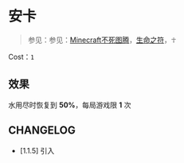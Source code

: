 # 安卡

> 参见：参见：[Minecraft不死图腾](https://zh.minecraft.wiki/w/%E4%B8%8D%E6%AD%BB%E5%9B%BE%E8%85%BE)，[生命之符](https://zh.wikipedia.org/zh-hans/%E7%94%9F%E5%91%BD%E4%B9%8B%E7%AC%A6)，☥

Cost：`1`

## 效果

水用尽时恢复到 **50%**，每局游戏限 **1** 次

## CHANGELOG

- [1.1.5] 引入
